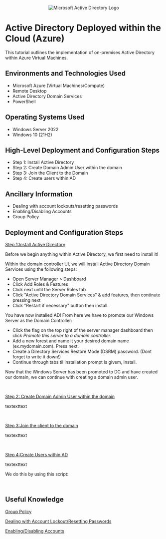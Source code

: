 <p align="center">
<img src="https://i.imgur.com/pU5A58S.png" alt="Microsoft Active Directory Logo"/>
</p>

<h1>Active Directory Deployed within the Cloud (Azure)</h1>
This tutorial outlines the implementation of on-premises Active Directory within Azure Virtual Machines.<br />


<h2>Environments and Technologies Used</h2>

- Microsoft Azure (Virtual Machines/Compute)
- Remote Desktop
- Active Directory Domain Services
- PowerShell

<h2>Operating Systems Used </h2>

- Windows Server 2022
- Windows 10 (21H2)

<h2>High-Level Deployment and Configuration Steps</h2>

- Step 1: Install Active Directory 
- Step 2: Create Domain Admin User within the domain
- Step 3: Join the Client to the Domain
- Step 4: Create users within AD

<h2>Ancillary Information</h2>

- Dealing with account lockouts/resetting passwords
- Enabling/Disabling Accounts 
- Group Policy

<h2>Deployment and Configuration Steps</h2>

<ins>Step 1:Install Active Directory<ins/>

</p>
<p>
Before we begin anything within Active Directory, we first need to install it!
  
  Within the domain controller UI, we will install Active Directory Domain Services using the following steps:
  - Open Server Manager > Dashboard
  - Click Add Roles & Features
  - Click next until the Server Roles tab
  - Click "Active Directory Domain Services" & add features, then continute pressing next 
  - Click "Restart if necessary" button then install.
  
  You have now installed AD! From here we have to promote our Windows Server as the Domain Controller:
  
  - Click the flag on the top right of the server manager dashboard then click *Promote this server to a domain controller*.
  - Add a new forest and name it your desired domain name (ex.mydomain.com). Press next.
  - Create a Directory Services Restore Mode (DSRM) password. (Dont forget to write it down!)
  - Continue through tabs til installation prompt is givem, Install.

Now that the Windows Server has been promoted to DC and have created our domain, we can continue with creating a domain admin user. 

  
  

</p>
<br />

<ins>Step 2: Create Domain Admin User within the domain<ins/>
<p>
textexttext
</p>
<br />

<ins>Step 3:Join the client to the domain<ins/>

</p>
<p>
textexttext
</p>
<br />

<ins>Step 4:Create Users within AD<ins/>

</p>
<p>
textexttext

We do this by using this script:



</p>
<br />


<h2>Useful Knowledge</h2>

<ins>Group Policy<ins/>

<ins>Dealing with Account Lockout/Resetting Passwords<ins/>

<ins>Enabling/Disabling Accounts<ins/> 
